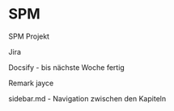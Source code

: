 # SPM
SPM Projekt
 
Jira

Docsify - bis nächste Woche fertig

Remark jayce

sidebar.md - Navigation zwischen den Kapiteln

